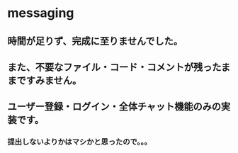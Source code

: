 # messaging

## 時間が足りず、完成に至りませんでした。
## また、不要なファイル・コード・コメントが残ったままですみません。

## ユーザー登録・ログイン・全体チャット機能のみの実装です。

### 提出しないよりかはマシかと思ったので。。。
